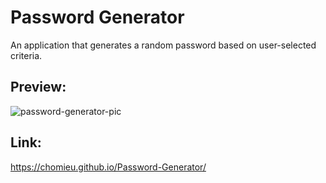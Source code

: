 # Password Generator
<p> An application that generates a random password based on user-selected criteria.</p>

## Preview:
<img alt="password-generator-pic" src="https://i.imgur.com/kwW9Mei.png">

## Link:
<https://chomieu.github.io/Password-Generator/>